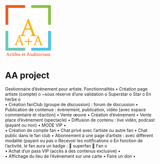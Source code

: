 ![logo](2A_logo.png)

# AA project

Gestionnaire d’évènement pour artiste.
Fonctionnalités
•	Création page artiste (compte)
o	~sous réserve d’une validation
o	Superstar
o	Star
o	En herbe
o	
•	Création fanClub (groupe de discussion) : forum de discussion
•	Publication de contenue : évènement, publication, vidéo [avec espace commentaire et réaction]
•	Vente œuvre
•	Création d’événement
•	Vente place d’événement (spectacle)
•	Diffusion de contenu : live vidéo, podcast (payant ou non)
•	MODE VIP
•	
•	Création de compte fan
•	Chat privé avec l’artiste ou autre fan
•	Chat public dans le fan club
•	Abonnement à une page d’artiste : avec différent modalité (payant ou pas
o	Recevoir les notifications
o	En fonction de l’activité, le fan aura un badge : 
	superfan
	Fan
o	
•	Achat d’un pass VIP (accès à des contenus exclusive)
•	
•	Affichage du lieu de l’évènement sur une carte
•	Faire un don
•	
